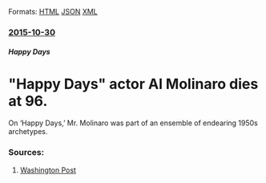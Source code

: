 
Formats: [HTML](/news/2015/10/30/happy-days-actor-al-molinaro-dies-at-96.html)  [JSON](/news/2015/10/30/happy-days-actor-al-molinaro-dies-at-96.json)  [XML](/news/2015/10/30/happy-days-actor-al-molinaro-dies-at-96.xml)  

### [2015-10-30](/news/2015/10/30/index.md)

##### Happy Days
# "Happy Days" actor Al Molinaro dies at 96. 

On &lsquo;Happy Days,&rsquo; Mr. Molinaro was part of an ensemble of endearing 1950s archetypes.


### Sources:

1. [Washington Post](https://www.washingtonpost.com/entertainment/tv/al-molinaro-character-actor-on-happy-days-and-odd-couple-dies-at-96/2015/10/30/b59dfe54-7f75-11e5-afce-2afd1d3eb896_story.html)
